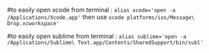 
#to easily open xcode from terminal : `alias xcode='open -a /Applications/Xcode.app'` then use `xcode platforms/ios/Message\ Drop.xcworkspace'`

#to easily open sublime from terminal : `alias sublime='open -a /Applications/Sublime\ Text.app/Contents/SharedSupport/bin/subl'`